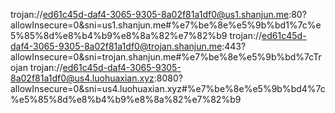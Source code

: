 trojan://ed61c45d-daf4-3065-9305-8a02f81a1df0@us1.shanjun.me:80?allowInsecure=0&sni=us1.shanjun.me#%e7%be%8e%e5%9b%bd1%7c%e5%85%8d%e8%b4%b9%e8%8a%82%e7%82%b9
trojan://ed61c45d-daf4-3065-9305-8a02f81a1df0@trojan.shanjun.me:443?allowInsecure=0&sni=trojan.shanjun.me#%e7%be%8e%e5%9b%bd%7cTrojan
trojan://ed61c45d-daf4-3065-9305-8a02f81a1df0@us4.luohuaxian.xyz:8080?allowInsecure=0&sni=us4.luohuaxian.xyz#%e7%be%8e%e5%9b%bd4%7c%e5%85%8d%e8%b4%b9%e8%8a%82%e7%82%b9
